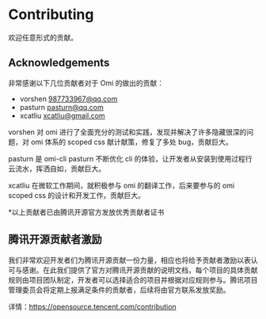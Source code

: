 # Contributing

欢迎任意形式的贡献。

## Acknowledgements

非常感谢以下几位贡献者对于 Omi 的做出的贡献：

* vorshen <987733967@qq.com>
* pasturn <pasturn@qq.com>
* xcatliu <xcatliu@gmail.com>

vorshen 对 omi 进行了全面充分的测试和实践，发现并解决了许多隐藏很深的问题，对 omi 体系的 scoped css 献计献策，修复了多处 bug，贡献巨大。

pasturn 是 omi-cli pasturn 不断优化 cli 的体验，让开发者从安装到使用过程行云流水，挥洒自如，贡献巨大。

xcatliu 在微软工作期间，就积极参与 omi 的翻译工作，后来要参与的 omi scoped css 的设计和开发工作，贡献巨大。

*以上贡献者已由腾讯开源官方发放优秀贡献者证书

## 腾讯开源贡献者激励

我们非常欢迎开发者们为腾讯开源贡献一份力量，相应也将给予贡献者激励以表认可与感谢。在此我们提供了官方对腾讯开源贡献的说明文档，每个项目的具体贡献规则由项目团队制定，开发者可以选择适合的项目并根据对应规则参与。腾讯项目管理委员会将定期上报满足条件的贡献者，后续将由官方联系发放奖励。

详情：https://opensource.tencent.com/contribution
